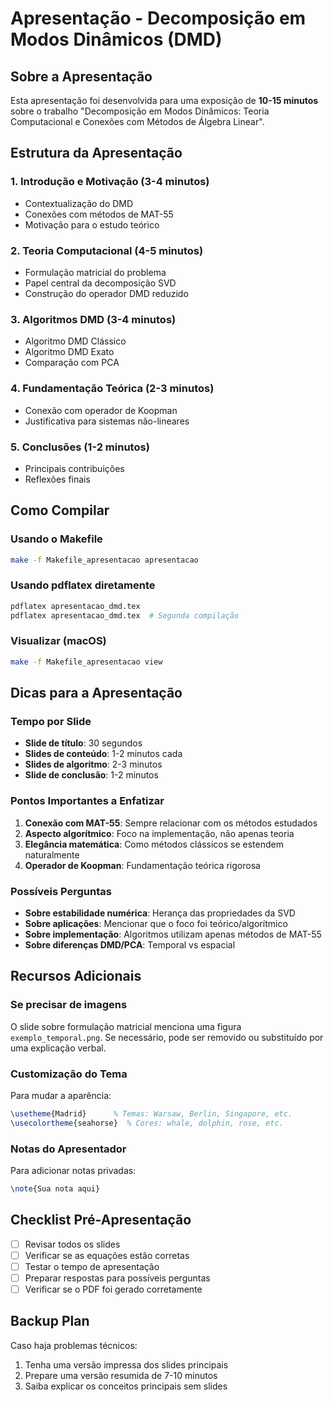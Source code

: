 # Apresentação - Decomposição em Modos Dinâmicos (DMD)

## Sobre a Apresentação

Esta apresentação foi desenvolvida para uma exposição de **10-15 minutos** sobre o trabalho "Decomposição em Modos Dinâmicos: Teoria Computacional e Conexões com Métodos de Álgebra Linear".

## Estrutura da Apresentação

### 1. Introdução e Motivação (3-4 minutos)
- Contextualização do DMD
- Conexões com métodos de MAT-55
- Motivação para o estudo teórico

### 2. Teoria Computacional (4-5 minutos)
- Formulação matricial do problema
- Papel central da decomposição SVD
- Construção do operador DMD reduzido

### 3. Algoritmos DMD (3-4 minutos)
- Algoritmo DMD Clássico
- Algoritmo DMD Exato
- Comparação com PCA

### 4. Fundamentação Teórica (2-3 minutos)
- Conexão com operador de Koopman
- Justificativa para sistemas não-lineares

### 5. Conclusões (1-2 minutos)
- Principais contribuições
- Reflexões finais

## Como Compilar

### Usando o Makefile
```bash
make -f Makefile_apresentacao apresentacao
```

### Usando pdflatex diretamente
```bash
pdflatex apresentacao_dmd.tex
pdflatex apresentacao_dmd.tex  # Segunda compilação
```

### Visualizar (macOS)
```bash
make -f Makefile_apresentacao view
```

## Dicas para a Apresentação

### Tempo por Slide
- **Slide de título**: 30 segundos
- **Slides de conteúdo**: 1-2 minutos cada
- **Slides de algoritmo**: 2-3 minutos
- **Slide de conclusão**: 1-2 minutos

### Pontos Importantes a Enfatizar
1. **Conexão com MAT-55**: Sempre relacionar com os métodos estudados
2. **Aspecto algorítmico**: Foco na implementação, não apenas teoria
3. **Elegância matemática**: Como métodos clássicos se estendem naturalmente
4. **Operador de Koopman**: Fundamentação teórica rigorosa

### Possíveis Perguntas
- **Sobre estabilidade numérica**: Herança das propriedades da SVD
- **Sobre aplicações**: Mencionar que o foco foi teórico/algorítmico
- **Sobre implementação**: Algoritmos utilizam apenas métodos de MAT-55
- **Sobre diferenças DMD/PCA**: Temporal vs espacial

## Recursos Adicionais

### Se precisar de imagens
O slide sobre formulação matricial menciona uma figura `exemplo_temporal.png`. Se necessário, pode ser removido ou substituído por uma explicação verbal.

### Customização do Tema
Para mudar a aparência:
```latex
\usetheme{Madrid}      % Temas: Warsaw, Berlin, Singapore, etc.
\usecolortheme{seahorse}  % Cores: whale, dolphin, rose, etc.
```

### Notas do Apresentador
Para adicionar notas privadas:
```latex
\note{Sua nota aqui}
```

## Checklist Pré-Apresentação

- [ ] Revisar todos os slides
- [ ] Verificar se as equações estão corretas
- [ ] Testar o tempo de apresentação
- [ ] Preparar respostas para possíveis perguntas
- [ ] Verificar se o PDF foi gerado corretamente

## Backup Plan

Caso haja problemas técnicos:
1. Tenha uma versão impressa dos slides principais
2. Prepare uma versão resumida de 7-10 minutos
3. Saiba explicar os conceitos principais sem slides 